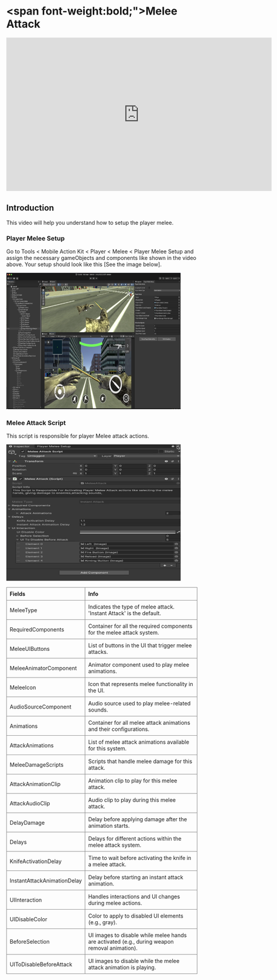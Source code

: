 # <span font-weight:bold;">Melee Attack</span>

<div class="video-container">
    <iframe width="700" height="405" src="https://www.youtube.com/embed/hVD0wtHb4UM?si=PUNwfF04UUhETk_2" title="YouTube video player" frameborder="0" allow="accelerometer; autoplay; clipboard-write; encrypted-media; gyroscope; picture-in-picture; web-share" referrerpolicy="strict-origin-when-cross-origin" allowfullscreen></iframe>
</div>

## Introduction
This video will help you understand how to setup the player melee.

### Player Melee Setup
Go to Tools < Mobile Action Kit < Player < Melee < Player Melee Setup and assign the necessary gameObjects and components like shown in the video above. Your setup should look like this [See the image below].

<img src="Images/PlayerMeleeSetup.png" alt="alt text" width="460" height="360">

### Melee Attack Script
This script is responsible for player Melee attack actions.

<img src="Images/MeleeAttack.png" alt="alt text" width="460" height="360">

<style>
    .custom-table {
        border-collapse: collapse;
        width: 100%;
    }
    .custom-table th, .custom-table td {
        border: 1px solid grey;
        padding: 8px;
        text-align: left;
    }
</style>

<table class="custom-table">
<tr>
<th>Fields</th>
<th>Info</th>
</tr>
<tr>
<td>MeleeType</td>
<td>Indicates the type of melee attack. 'Instant Attack' is the default.</td>
</tr>
<tr>
<td>RequiredComponents</td>
<td>Container for all the required components for the melee attack system.</td>
</tr>
<tr>
<td>MeleeUIButtons</td>
<td>List of buttons in the UI that trigger melee attacks.</td>
</tr>
<tr>
<td>MeleeAnimatorComponent</td>
<td>Animator component used to play melee animations.</td>
</tr>
<tr>
<td>MeleeIcon</td>
<td>Icon that represents melee functionality in the UI.</td>
</tr>
<tr>
<td>AudioSourceComponent</td>
<td>Audio source used to play melee-related sounds.</td>
</tr>
<tr>
<td>Animations</td>
<td>Container for all melee attack animations and their configurations.</td>
</tr>
<tr>
<td>AttackAnimations</td>
<td>List of melee attack animations available for this system.</td>
</tr>
<tr>
<td>MeleeDamageScripts</td>
<td>Scripts that handle melee damage for this attack.</td>
</tr>
<tr>
<td>AttackAnimationClip</td>
<td>Animation clip to play for this melee attack.</td>
</tr>
<tr>
<td>AttackAudioClip</td>
<td>Audio clip to play during this melee attack.</td>
</tr>
<tr>
<td>DelayDamage</td>
<td>Delay before applying damage after the animation starts.</td>
</tr>
<tr>
<td>Delays</td>
<td>Delays for different actions within the melee attack system.</td>
</tr>
<tr>
<td>KnifeActivationDelay</td>
<td>Time to wait before activating the knife in a melee attack.</td>
</tr>
<tr>
<td>InstantAttackAnimationDelay</td>
<td>Delay before starting an instant attack animation.</td>
</tr>
<tr>
<td>UIInteraction</td>
<td>Handles interactions and UI changes during melee actions.</td>
</tr>
<tr>
<td>UIDisableColor</td>
<td>Color to apply to disabled UI elements (e.g., gray).</td>
</tr>
<tr>
<td>BeforeSelection</td>
<td>UI images to disable while melee hands are activated (e.g., during weapon removal animation).</td>
</tr>
<tr>
<td>UIToDisableBeforeAttack</td>
<td>UI images to disable while the melee attack animation is playing.</td>
</tr>
</table>
